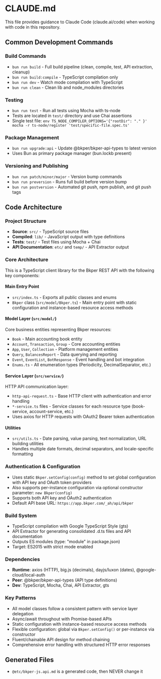 # CLAUDE.md

This file provides guidance to Claude Code (claude.ai/code) when working with code in this repository.

## Common Development Commands

### Build Commands
- `bun run build` - Full build pipeline (clean, compile, test, API extraction, cleanup)
- `bun run build:compile` - TypeScript compilation only
- `bun run dev` - Watch mode compilation with TypeScript
- `bun run clean` - Clean lib and node_modules directories

### Testing
- `bun run test` - Run all tests using Mocha with ts-node
- Tests are located in `test/` directory and use Chai assertions
- Single test file: `env TS_NODE_COMPILER_OPTIONS='{"rootDir": "." }' mocha -r ts-node/register 'test/specific-file.spec.ts'`

### Package Management
- `bun run upgrade:api` - Update @bkper/bkper-api-types to latest version
- Uses Bun as primary package manager (bun.lockb present)

### Versioning and Publishing
- `bun run patch/minor/major` - Version bump commands
- `bun run preversion` - Runs full build before version bump
- `bun run postversion` - Automated git push, npm publish, and git push tags

## Code Architecture

### Project Structure
- **Source**: `src/` - TypeScript source files
- **Compiled**: `lib/` - JavaScript output with type definitions
- **Tests**: `test/` - Test files using Mocha + Chai
- **API Documentation**: `etc/` and `temp/` - API Extractor output

### Core Architecture
This is a TypeScript client library for the Bkper REST API with the following key components:

#### Main Entry Point
- `src/index.ts` - Exports all public classes and enums
- `Bkper` class (`src/model/Bkper.ts`) - Main entry point with static configuration and instance-based resource access methods

#### Model Layer (`src/model/`)
Core business entities representing Bkper resources:
- `Book` - Main accounting book entity
- `Account`, `Transaction`, `Group` - Core accounting entities  
- `App`, `User`, `Collection` - Platform management entities
- `Query`, `BalancesReport` - Data querying and reporting
- `Event`, `EventList`, `BotResponse` - Event handling and bot integration
- `Enums.ts` - All enumeration types (Periodicity, DecimalSeparator, etc.)

#### Service Layer (`src/service/`)
HTTP API communication layer:
- `http-api-request.ts` - Base HTTP client with authentication and error handling
- `*-service.ts` files - Service classes for each resource type (book-service, account-service, etc.)
- Uses axios for HTTP requests with OAuth2 Bearer token authentication

#### Utilities
- `src/utils.ts` - Date parsing, value parsing, text normalization, URL building utilities
- Handles multiple date formats, decimal separators, and locale-specific formatting

### Authentication & Configuration
- Uses static `Bkper.setConfig(config)` method to set global configuration with API key and OAuth token providers
- Also supports per-instance configuration via optional constructor parameter: `new Bkper(config)`
- Supports both API key and OAuth2 authentication
- Default API base URL: `https://app.bkper.com/_ah/api/bkper`

### Build System
- TypeScript compilation with Google TypeScript Style (gts)
- API Extractor for generating consolidated .d.ts files and API documentation
- Outputs ES modules (type: "module" in package.json)
- Target: ES2015 with strict mode enabled

### Dependencies
- **Runtime**: axios (HTTP), big.js (decimals), dayjs/luxon (dates), @google-cloud/local-auth
- **Peer**: @bkper/bkper-api-types (API type definitions)
- **Dev**: TypeScript, Mocha, Chai, API Extractor, gts

### Key Patterns
- All model classes follow a consistent pattern with service layer delegation
- Async/await throughout with Promise-based APIs
- Static configuration with instance-based resource access methods
- Flexible configuration: global via `Bkper.setConfig()` or per-instance via constructor
- Fluent/chainable API design for method chaining
- Comprehensive error handling with structured HTTP error responses

## Generated Files
- `@etc/bkper-js.api.md` is a generated code, then NEVER change it